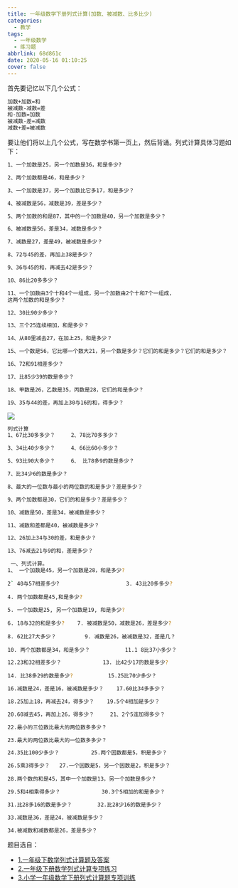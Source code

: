 ```yaml
---
title: 一年级数学下册列式计算(加数、被减数、比多比少)
categories:
  - 教学
tags:
  - 一年级数学
  - 练习题
abbrlink: 68d861c
date: 2020-05-16 01:10:25
cover: false
---
```


首先要记忆以下几个公式：

```bash
加数+加数=和    
被减数-减数=差
和-加数=加数
被减数-差=减数
减数+差=被减数
```

要让他们将以上几个公式，写在数学书第一页上，然后背诵。列式计算具体习题如下：

```bash
1、一个加数是25，另一个加数是36，和是多少?

2、两个加数都是46，和是多少？

3、一个加数是37，另一个加数比它多17，和是多少？

4、被减数是56，减数是39，差是多少？

5、两个加数的和是87，其中的一个加数是40，另一个加数是多少？

6、被减数是56，差是34，减数是多少？

7、减数是27，差是49，被减数是多少？

8、72与45的差，再加上38是多少？

9、36与45的和，再减去42是多少？

10、86比20多多少？

11、一个加数由3个十和4个一组成，另一个加数由2个十和7个一组成，
这两个加数的和是多少？

12、30比90少多少？

13、三个25连续相加，和是多少？

14、从80里减去27，在加上25，和是多少？

15、一个数是56，它比哪一个数大21，另一个数是多少？它们的和是多少？它们的和是多少？

16、72和91相差多少？

17、比85少39的数是多少？

18、甲数是26，乙数是35，丙数是28，它们的和是多少？

19、35与44的差，再加上30与16的和，得多少？
```

![](https://cdn.jsdelivr.net/gh/iwyang/pic/20200721160729.jpg)

```bash
列式计算
1、67比30多多少？     2、78比70多多少？

3、34比40少多少？     4、66比60小多少？

5、93比90大多少？     6、 比78多9的数是多少？

7、比34少6的数是多少？

8、最大的一位数与最小的两位数的和是多少？差是多少？

9、两个加数都是30，它们的和是多少？差是多少？

10、减数是50，差是34，被减数是多少？

11、减数和差都是40，被减数是多少？

12、26加上34与30的差，和是多少？

13、76减去21与9的和，差是多少？
```

```bash
 一、列式计算。
1、 一个加数是45，另一个加数是28，和是多少?
 
2` 40与57相差多少?                     3. 43比20多多少?
 
4. 两个加数都是45,和是多少?
 
5. 一个加数是25, 另一个加数是19, 和是多少? 
 
6. 18与32的和是多少?    7. 被减数是50，减数是26，差是多少?
 
8. 62比27大多少？         9. 减数是26，被减数是32，差是几？
 
10. 两个加数都是34，和是多少？           11.1 8比37小多少？　　 

12.23和32相差多少？             13. 比42少17的数是多少?
 
14. 比38多29的数是多少?           15.25比70少多少？

16.减数是24，差是16，被减数是多少？    17.60比34多多少？

18.25加上18，再减去24，得多少？    19.5个4相加是多少？

20.60减去45，再加上26，得多少？     21、2个5连加得多少？

22.最小的三位数比最大的两位数多多少？

23.最大的两位数比最大的一位数多多少？

24.35比100少多少？          25.两个因数都是5，积是多少？

26.5乘3得多少？   27.一个因数是5，另一个因数是2，积是多少？
 
28.两个数的和是45，其中一个加数是13，另一个加数是多少？

29.5和4相乘得多少？             30.3个5相加的和是多少？

31.比28多16的数是多少？        32.比28少16的数是多少？

33.减数是36，差是24，被减数是多少？

34.被减数和减数都是26，差是多少？

```

题目选自：

+ [1.一年级下数学列式计算题及答案](https://wenku.baidu.com/view/847865f3152ded630b1c59eef8c75fbfc77d9489.html)
+ [2.一年级下册数学列式计算专项练习](https://www.topstudy8.com/article/57498070)
+ [3.小学一年级数学下册列式计算题专项训练](https://wenku.baidu.com/view/9be4c6a6af45b307e9719711.html?fr=search)


